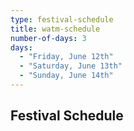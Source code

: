 ```yaml
---
type: festival-schedule
title: watm-schedule
number-of-days: 3
days:
  - "Friday, June 12th"
  - "Saturday, June 13th"
  - "Sunday, June 14th"
---
```


## <span class="emphasized-header">Festival Schedule</span>
